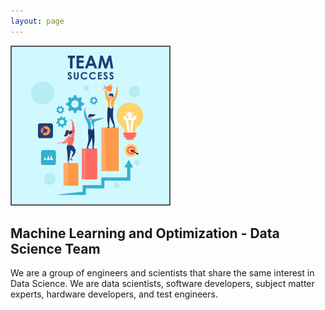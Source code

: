 ```yaml
---
layout: page
---
```

<meta name="viewport" content="width=device-width, initial-scale=1">
<style>
.center {
  display: block;
  margin-left: auto;
  margin-right: auto;
  width: 50%;
}
img {
  border: 2px solid #555;
}
</style>
<script src="https://kit.fontawesome.com/7812f4f196.js" crossorigin="anonymous"></script>

<img src="/pics/Team-Business-People-Success-Teamwork-Group-4630294.png" class="img-responsive" alt="ts" style="width:50%;">

<h2>Machine Learning and Optimization - Data Science Team</h2>
  

<p>We are a group of engineers and scientists that share the same interest in Data Science. We are data scientists, software developers, subject matter experts, hardware developers, and test engineers. </p>

